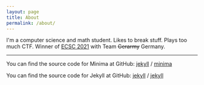 ```yaml
---
layout: page
title: About
permalink: /about/
---
```


I'm a computer science and math student. Likes to break stuff. Plays too much CTF. Winner of [ECSC 2021][ECSC] with Team ~~Gerarmy~~ Germany.

<hr/>

You can find the source code for Minima at GitHub:
[jekyll][jekyll-organization] /
[minima](https://github.com/jekyll/minima)

You can find the source code for Jekyll at GitHub:
[jekyll][jekyll-organization] /
[jekyll](https://github.com/jekyll/jekyll)


[jekyll-organization]: https://github.com/jekyll
[ECSC]: https://ecsc.eu/

